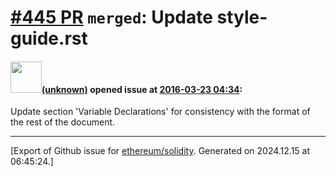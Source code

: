 # [\#445 PR](https://github.com/ethereum/solidity/pull/445) `merged`: Update style-guide.rst

#### <img src="(unknown)" width="50">[(unknown)]((unknown)) opened issue at [2016-03-23 04:34](https://github.com/ethereum/solidity/pull/445):

Update section 'Variable Declarations' for consistency with the format of the rest of the document.





-------------------------------------------------------------------------------



[Export of Github issue for [ethereum/solidity](https://github.com/ethereum/solidity). Generated on 2024.12.15 at 06:45:24.]
